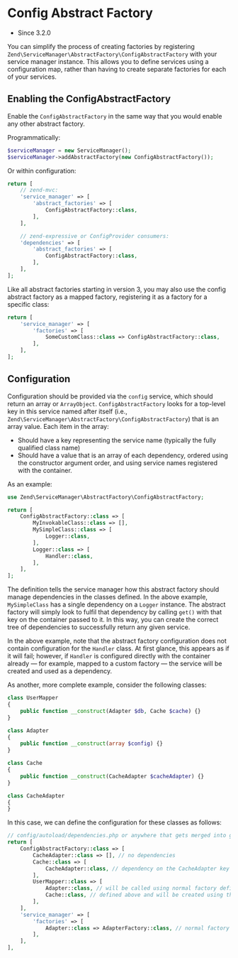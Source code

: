 # Config Abstract Factory

- Since 3.2.0

You can simplify the process of creating factories by registering
`Zend\ServiceManager\AbstractFactory\ConfigAbstractFactory` with your service
manager instance. This allows you to define services using a configuration map,
rather than having to create separate factories for each of your services.

## Enabling the ConfigAbstractFactory

Enable the `ConfigAbstractFactory` in the same way that you would enable
any other abstract factory.

Programmatically:

```php
$serviceManager = new ServiceManager();
$serviceManager->addAbstractFactory(new ConfigAbstractFactory());
```

Or within configuration:

```php
return [
    // zend-mvc:
    'service_manager' => [
        'abstract_factories' => [
            ConfigAbstractFactory::class,
        ],
    ],

    // zend-expressive or ConfigProvider consumers:
    'dependencies' => [
        'abstract_factories' => [
            ConfigAbstractFactory::class,
        ],
    ],
];
```

Like all abstract factories starting in version 3, you may also use the config
abstract factory as a mapped factory, registering it as a factory for a specific
class:

```php
return [
    'service_manager' => [
        'factories' => [
            SomeCustomClass::class => ConfigAbstractFactory::class,
        ],
    ],
];
```

## Configuration

Configuration should be provided via the `config` service, which should return
an array or `ArrayObject`. `ConfigAbstractFactory` looks for a top-level key in
this service named after itself (i.e., `Zend\ServiceManager\AbstractFactory\ConfigAbstractFactory`)
that is an array value. Each item in the array:

- Should have a key representing the service name (typically the fully
  qualified class name)
- Should have a value that is an array of each dependency, ordered using the
  constructor argument order, and using service names registered with the
  container.

As an example:

```php
use Zend\ServiceManager\AbstractFactory\ConfigAbstractFactory;

return [
    ConfigAbstractFactory::class => [
        MyInvokableClass::class => [],
        MySimpleClass::class => [
            Logger::class,
        ],
        Logger::class => [
            Handler::class,
        ],
    ],
];
```

The definition tells the service manager how this abstract factory should manage
dependencies in the classes defined. In the above example, `MySimpleClass` has a
single dependency on a `Logger` instance. The abstract factory will simply look
to fulfil that dependency by calling `get()` with that key on the container
passed to it. In this way, you can create the correct tree of
dependencies to successfully return any given service.

In the above example, note that the abstract factory configuration does not
contain configuration for the `Handler` class. At first glance, this appears as
if it will fail; however, if `Handler` is configured directly with the container
already &mdash; for example, mapped to a custom factory &mdash; the service will
be created and used as a dependency.

As another, more complete example, consider the following classes:

```php
class UserMapper
{
    public function __construct(Adapter $db, Cache $cache) {}
}

class Adapter
{
    public function __construct(array $config) {}
}

class Cache
{
    public function __construct(CacheAdapter $cacheAdapter) {}
}

class CacheAdapter
{
}
```

In this case, we can define the configuration for these classes as follows:

```php
// config/autoload/dependencies.php or anywhere that gets merged into global config
return [
    ConfigAbstractFactory::class => [
        CacheAdapter::class => [], // no dependencies
        Cache::class => [
            CacheAdapter::class, // dependency on the CacheAdapter key defined above
        ],
        UserMapper::class => [
            Adapter::class, // will be called using normal factory defined below
            Cache::class, // defined above and will be created using this abstract factory
        ],
    ],
    'service_manager' => [
        'factories' => [
            Adapter::class => AdapterFactory::class, // normal factory not using above config
        ],
    ],
],
```
